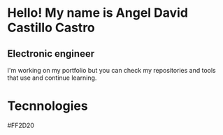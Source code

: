 # Hello! My name is Angel David Castillo Castro

## Electronic engineer

I'm working on my portfolio but you can check my repositories and tools that
use and continue learning.

# Tecnnologies
#FF2D20